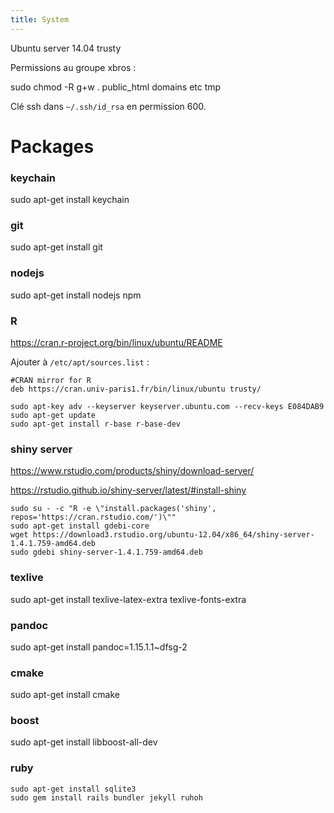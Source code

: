 ```yaml
---
title: System
---
```


Ubuntu server 14.04 trusty

Permissions au groupe xbros :

sudo chmod -R g+w . public_html domains etc tmp

Clé ssh dans `~/.ssh/id_rsa` en permission 600.

Packages
========

### keychain
sudo apt-get install keychain

### git
sudo apt-get install git

### nodejs
sudo apt-get install nodejs npm

### R
https://cran.r-project.org/bin/linux/ubuntu/README

Ajouter à `/etc/apt/sources.list` :
```
#CRAN mirror for R
deb https://cran.univ-paris1.fr/bin/linux/ubuntu trusty/
```
```
sudo apt-key adv --keyserver keyserver.ubuntu.com --recv-keys E084DAB9
sudo apt-get update
sudo apt-get install r-base r-base-dev
```

### shiny server
https://www.rstudio.com/products/shiny/download-server/

https://rstudio.github.io/shiny-server/latest/#install-shiny
```
sudo su - -c "R -e \"install.packages('shiny', repos='https://cran.rstudio.com/')\""
sudo apt-get install gdebi-core
wget https://download3.rstudio.org/ubuntu-12.04/x86_64/shiny-server-1.4.1.759-amd64.deb
sudo gdebi shiny-server-1.4.1.759-amd64.deb
```

### texlive
sudo apt-get install texlive-latex-extra texlive-fonts-extra

### pandoc
sudo apt-get install pandoc=1.15.1.1~dfsg-2

### cmake
sudo apt-get install cmake

### boost
sudo apt-get install libboost-all-dev

### ruby
```
sudo apt-get install sqlite3
sudo gem install rails bundler jekyll ruhoh
```

